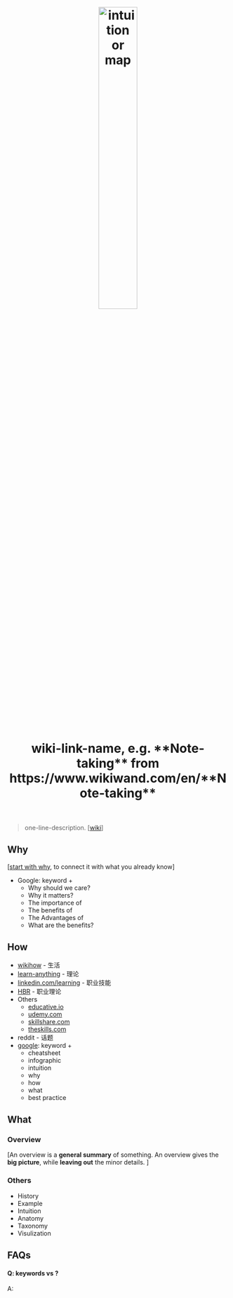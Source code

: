<h1 align="center">
<br>
	<a href="https://www.wikiwand.com/en/Note-taking">
  <img src="https://i.imgur.com/EFEoch9.png" alt="intuition or map" width=42%">
  </a>
  <br><br>
wiki-link-name, e.g. **Note-taking** from https://www.wikiwand.com/en/**Note-taking**
  <br><br>
</h1>

> one-line-description. [[wiki]()]

## Why 

[[start with why](https://www.youtube.com/watch?v=IPYeCltXpxw), to connect it with what you already know]

* Google: keyword + 
	* Why should we care?
	* Why it matters?
	* The importance of 
	* The benefits of 
	* The Advantages of 
	* What are the benefits?

## How


* [wikihow](https://www.wikihow.com/Main-Page) - 生活
* [learn-anything](https://learn-anything.xyz/) - 理论
* [linkedin.com/learning](https://www.linkedin.com/learning/me) - 职业技能
* [HBR](https://store.hbr.org/tools/) - 职业理论
* Others
	* [educative.io](https://www.educative.io/)
	* [udemy.com](https://www.udemy.com/)
	* [skillshare.com](https://www.skillshare.com/home)
	* [theskills.com](https://www.theskills.com/)
* reddit - 话题
* [google](https://www.google.com/imghp?hl=en): keyword + 
	* cheatsheet 
	* infographic
	* intuition
	* why
	* how
	* what
	* best practice

## What 

### Overview

[An overview is a **general summary** of something. An overview gives the **big picture**, while **leaving out** the minor details. ]

### Others

* History
* Example
* Intuition
* Anatomy 
* Taxonomy
* Visulization


## FAQs

#### Q: keywords vs ?

A: 


